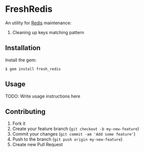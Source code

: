 # FreshRedis

An utility for [Redis](http://redis.io) maintenance:
  1. Cleaning up keys matching pattern

## Installation

Install the gem:

    $ gem install fresh_redis

## Usage

TODO: Write usage instructions here

## Contributing

1. Fork it
2. Create your feature branch (`git checkout -b my-new-feature`)
3. Commit your changes (`git commit -am 'Add some feature'`)
4. Push to the branch (`git push origin my-new-feature`)
5. Create new Pull Request

